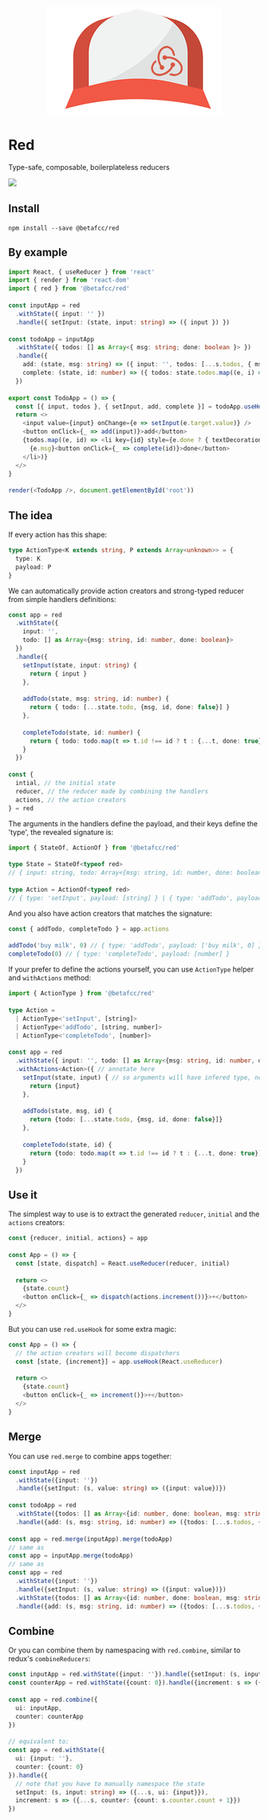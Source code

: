 <div align="center">

![](example/red-hat.png)
</div>

# Red

Type-safe, composable, boilerplateless reducers

![](example/example.gif)

## Install

```
npm install --save @betafcc/red
```

## By example

```typescript
import React, { useReducer } from 'react'
import { render } from 'react-dom'
import { red } from '@betafcc/red'

const inputApp = red
  .withState({ input: '' })
  .handle({ setInput: (state, input: string) => ({ input }) })

const todoApp = inputApp
  .withState({ todos: [] as Array<{ msg: string; done: boolean }> })
  .handle({
    add: (state, msg: string) => ({ input: '', todos: [...s.todos, { msg, done: false }] }),
    complete: (state, id: number) => ({ todos: state.todos.map((e, i) => i !== id ? e : { ...e, done: true }) }),
  })

export const TodoApp = () => {
  const [{ input, todos }, { setInput, add, complete }] = todoApp.useHook(useReducer)
  return <>
    <input value={input} onChange={e => setInput(e.target.value)} />
    <button onClick={_ => add(input)}>add</button>
    {todos.map((e, id) => <li key={id} style={e.done ? { textDecoration: 'line-through' } : {}}>
      {e.msg}<button onClick={_ => complete(id)}>done</button>
    </li>)}
  </>
}

render(<TodoApp />, document.getElementById('root'))
```

## The idea

If every action has this shape:

```typescript
type ActionType<K extends string, P extends Array<unknown>> = {
  type: K
  payload: P
}
```

We can automatically provide action creators and strong-typed reducer from simple handlers definitions:

```typescript
const app = red
  .withState({
    input: '',
    todo: [] as Array<{msg: string, id: number, done: boolean}>
  })
  .handle({
    setInput(state, input: string) {
      return { input }
    },

    addTodo(state, msg: string, id: number) {
      return { todo: [...state.todo, {msg, id, done: false}] }
    },

    completeTodo(state, id: number) {
      return { todo: todo.map(t => t.id !== id ? t : {...t, done: true}) }
    }
  })

const {
  intial, // the initial state
  reducer, // the reducer made by combining the handlers
  actions, // the action creators
} = red
```

The arguments in the handlers define the payload, and their keys define the 'type', the revealed signature is:

```typescript
import { StateOf, ActionOf } from '@betafcc/red'

type State = StateOf<typeof red>
// { input: string, todo: Array<{msg: string, id: number, done: boolean}> }

type Action = ActionOf<typeof red>
// { type: 'setInput', payload: [string] } | { type: 'addTodo', payload: [string, number] } | { type: 'completeTodo', payload: [number] }

```

And you also have action creators that matches the signature:

```typescript
const { addTodo, completeTodo } = app.actions

addTodo('buy milk', 0) // { type: 'addTodo', payload: ['buy milk', 0] }
completeTodo(0) // { type: 'completeTodo', payload: [number] }
```

If your prefer to define the actions yourself, you can use `ActionType` helper and `withActions` method:

```typescript
import { ActionType } from '@betafcc/red'

type Action =
  | ActionType<'setInput', [string]>
  | ActionType<'addTodo', [string, number]>
  | ActionType<'completeTodo', [number]>

const app = red
  .withState({ input: '', todo: [] as Array<{msg: string, id: number, done: boolean}>})
  .withActions<Action>({ // annotate here
    setInput(state, input) { // so arguments will have infered type, no need to annotate here
      return {input}
    },

    addTodo(state, msg, id) {
      return {todo: [...state.todo, {msg, id, done: false}]}
    },

    completeTodo(state, id) {
      return {todo: todo.map(t => t.id !== id ? t : {...t, done: true})}
    }
  })
```

## Use it

The simplest way to use is to extract the generated `reducer`, `initial` and the `actions` creators:

```typescript
const {reducer, initial, actions} = app

const App = () => {
  const [state, dispatch] = React.useReducer(reducer, initial)

  return <>
    {state.count}
    <button onClick={_ => dispatch(actions.increment())}>+</button>
  </>
}
```

But you can use `red.useHook` for some extra magic:

```typescript
const App = () => {
  // the action creators will become dispatchers
  const [state, {increment}] = app.useHook(React.useReducer)

  return <>
    {state.count}
    <button onClick={_ => increment()}>+</button>
  </>
}
```

## Merge

You can use `red.merge` to combine apps together:

```typescript
const inputApp = red
  .withState({input: ''})
  .handle({setInput: (s, value: string) => ({input: value})})

const todoApp = red
  .withState({todos: [] as Array<{id: number, done: boolean, msg: string}>})
  .handle({add: (s, msg: string, id: number) => ({todos: [...s.todos, {id, msg, done: false}]}) })

const app = red.merge(inputApp).merge(todoApp)
// same as
const app = inputApp.merge(todoApp)
// same as
const app = red
  .withState({input: ''})
  .handle({setInput: (s, value: string) => ({input: value})})
  .withState({todos: [] as Array<{id: number, done: boolean, msg: string}>})
  .handle({add: (s, msg: string, id: number) => ({todos: [...s.todos, {id, msg, done: false}]}) })
```

## Combine

Or you can combine them by namespacing with `red.combine`, similar to redux's `combineReducers`:

```typescript
const inputApp = red.withState({input: ''}).handle({setInput: (s, input: string) => ({input})})
const counterApp = red.withState({count: 0}).handle({increment: s => ({count: s.count + 1})})

const app = red.combine({
  ui: inputApp,
  counter: counterApp
})

// equivalent to:
const app = red.withState({
  ui: {input: ''},
  counter: {count: 0}
}).handle({
  // note that you have to manually namespace the state
  setInput: (s, input: string) => ({...s, ui: {input}}),
  increment: s => ({...s, counter: {count: s.counter.count + 1}})
})
```
